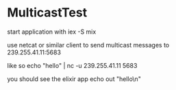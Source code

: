 # MulticastTest

start application with iex -S mix

use netcat or similar client to send multicast messages to 239.255.41.11:5683

like so echo "hello" | nc -u 239.255.41.11 5683

you should see the elixir app echo out "hello\n"
